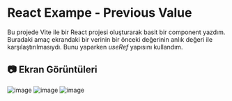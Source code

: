# React Exampe - Previous Value

Bu projede Vite ile bir React projesi oluşturarak basit bir component yazdım. Buradaki amaç ekrandaki bir verinin bir önceki değerinin anlık değeri ile karşılaştırılmasıydı. Bunu yaparken *useRef* yapısını kullandım.

## 📷 Ekran Görüntüleri

![image](https://github.com/user-attachments/assets/e2b343f5-3e2f-489f-b6c2-e26ff701d7c9)
![image](https://github.com/user-attachments/assets/3d55bda6-99bc-49fe-bfa8-43ece8db1300)
![image](https://github.com/user-attachments/assets/c7ce905f-2844-4981-9874-3064ca0541c6)



